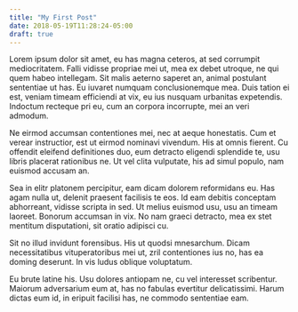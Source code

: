 ```yaml
---
title: "My First Post"
date: 2018-05-19T11:28:24-05:00
draft: true
---
```

Lorem ipsum dolor sit amet, eu has magna ceteros, at sed corrumpit mediocritatem. Falli vidisse propriae mei ut, mea ex debet utroque, ne qui quem habeo intellegam. Sit malis aeterno saperet an, animal postulant sententiae ut has. Eu iuvaret numquam conclusionemque mea. Duis tation ei est, veniam timeam efficiendi at vix, eu ius nusquam urbanitas expetendis. Indoctum recteque pri eu, cum an corpora incorrupte, mei an veri admodum.

Ne eirmod accumsan contentiones mei, nec at aeque honestatis. Cum et verear instructior, est ut eirmod nominavi vivendum. His at omnis fierent. Cu offendit eleifend definitiones duo, eum detracto eligendi splendide te, usu libris placerat rationibus ne. Ut vel clita vulputate, his ad simul populo, nam euismod accusam an.

Sea in elitr platonem percipitur, eam dicam dolorem reformidans eu. Has agam nulla ut, delenit praesent facilisis te eos. Id eam debitis conceptam abhorreant, vidisse scripta in sed. Ut melius euismod usu, usu an timeam laoreet. Bonorum accumsan in vix. No nam graeci detracto, mea ex stet mentitum disputationi, sit oratio adipisci cu.

Sit no illud invidunt forensibus. His ut quodsi mnesarchum. Dicam necessitatibus vituperatoribus mei ut, zril contentiones ius no, has ea doming deserunt. In vis ludus oblique voluptatum.

Eu brute latine his. Usu dolores antiopam ne, cu vel interesset scribentur. Maiorum adversarium eum at, has no fabulas evertitur delicatissimi. Harum dictas eum id, in eripuit facilisi has, ne commodo sententiae eam.
